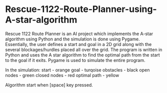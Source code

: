 # Rescue-1122-Route-Planner-using-A-star-algorithm
Rescue 1122 Route Planner is an AI project which implements the A-star algorithm using Python and the simulation is done using Pygame.
Essentially, the user defines a start and goal in a 2D grid along with the several blockages/hurdles placed all over the grid. The program is written in Python and uses the A star algorithm to find the optimal path from the start to the goal if it exits. Pygame is used to simulate the entire program.

In the simulation:
start - orange
goal - turqoise
obstacles - black
open nodes - green
closed nodes - red
optimal path - yellow

Algorithm start when [space] key pressed.
